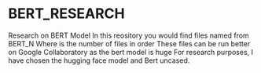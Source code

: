 # BERT_RESEARCH
Research on BERT Model 
In this reository you would find files named from BERT_N Where <N> is the number of files in order
These files can be run better on Google Collaboratory as the bert model is huge
For research purposes, I have chosen the hugging face model and Bert uncased. 
